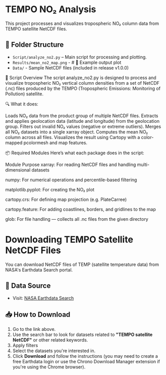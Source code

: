 # TEMPO NO₂ Analysis
This project processes and visualizes tropospheric NO₂ column data from TEMPO satellite NetCDF files.

## 📂 Folder Structure

- `Script/analyze_no2.py` – Main script for processing and plotting.
- `Results/mean_no2_map.png` - # 📸 Example output plot
- `Data/` - Sample NetCDF files (included in release v1.0.0)

🧾 Script Overview
The script analyze_no2.py is designed to process and visualize tropospheric NO₂ vertical column densities from a set of NetCDF (.nc) files produced by the TEMPO (Tropospheric Emissions: Monitoring of Pollution) satellite.

🔍 What it does:

Loads NO₂ data from the product group of multiple NetCDF files.
Extracts and applies geolocation data (latitude and longitude) from the geolocation group.
Filters out invalid NO₂ values (negative or extreme outliers).
Merges all NO₂ datasets into a single xarray object.
Computes the mean NO₂ column across all files.
Visualizes the result using Cartopy with a color-mapped pcolormesh and map features.

📦 Required Modules
Here’s what each package does in the script:

Module	Purpose
xarray: For reading NetCDF files and handling multi-dimensional datasets

numpy:	For numerical operations and percentile-based filtering

matplotlib.pyplot:	For creating the NO₂ plot

cartopy.crs:	For defining map projection (e.g. PlateCarree)

cartopy.feature:	For adding coastlines, borders, and gridlines to the map

glob:	For file handling — collects all .nc files from the given directory

# Downloading TEMPO Satellite NetCDF Files

You can download NetCDF files of TEMP (satellite temperature data) from NASA's Earthdata Search portal.

## 🔗 Data Source

- Visit: [NASA Earthdata Search](https://search.earthdata.nasa.gov/search)

## 📥 How to Download

1. Go to the link above.
2. Use the search bar to look for datasets related to **"TEMPO satellite NetCDF"** or other related keywords.
3. Apply filters
4. Select the datasets you're interested in.
5. Click **Download** and follow the instructions (you may need to create a free Earthdata login or use the Chrono Download Manager extension if you're using the Chrome browser).
